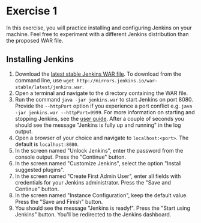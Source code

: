 # Exercise 1

In this exercise, you will practice installing and configuring Jenkins on your machine. Feel free to experiment with a different Jenkins distribution than the proposed WAR file.

## Installing Jenkins

1. Download the [latest stable Jenkins WAR file](https://get.jenkins.io/war-stable/latest/jenkins.war). To download from the command line, use `wget http://mirrors.jenkins.io/war-stable/latest/jenkins.war`.
2. Open a terminal and navigate to the directory containing the WAR file.
3. Run the command `java -jar jenkins.war` to start Jenkins on port 8080. Provide the `--httpPort` option if you experience a port conflict e.g. `java -jar jenkins.war --httpPort=9999`. For more information on starting and stopping Jenkins, see the [user guide](https://wiki.jenkins.io/display/JENKINS/Starting+and+Accessing+Jenkins). After a couple of seconds you should see the message "Jenkins is fully up and running" in the log output.
4. Open a browser of your choice and navigate to `localhost:<port>`. The default is `localhost:8080`.
5. In the screen named "Unlock Jenkins", enter the password from the console output. Press the "Continue" button.
6. In the screen named "Customize Jenkins", select the option "Install suggested plugins".
7. In the screen named "Create First Admin User", enter all fields with credentials for your Jenkins administrator. Press the "Save and Continue" button.
8. In the screen named "Instance Configuration", keep the default value. Press the "Save and Finish" button.
9. You should see the message "Jenkins is ready!". Press the "Start using Jenkins" button. You'll be redirected to the Jenkins dashboard.
